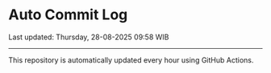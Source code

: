 # Auto Commit Log

Last updated: Thursday, 28-08-2025 09:58 WIB

---

This repository is automatically updated every hour using GitHub Actions.
